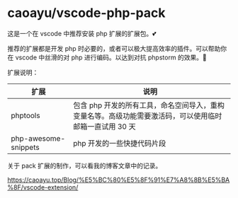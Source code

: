 # caoayu/vscode-php-pack 

这是一个在 vscode 中推荐安装 php 扩展的扩展包。💕

推荐的扩展都是开发 php 时必要的，或者可以极大提高效率的插件。可以帮助你在 vscode 中丝滑的对 php 进行编码。以达到对抗 phpstorm 的效果。🤣

扩展说明：

| 扩展 | 说明 |
| --  | --  |
|  phptools   |   包含 php 开发的所有工具，命名空间导入，重构变量名等。高级功能需要激活码，可以使用临时邮箱一直试用 30 天    |
| php-awesome-snippets | php 开发的一些快捷代码片段 |




关于 pack 扩展的制作，可以看我的博客文章中的记录。

https://caoayu.top/Blog/%E5%BC%80%E5%8F%91%E7%A8%8B%E5%BA%8F/vscode-extension/